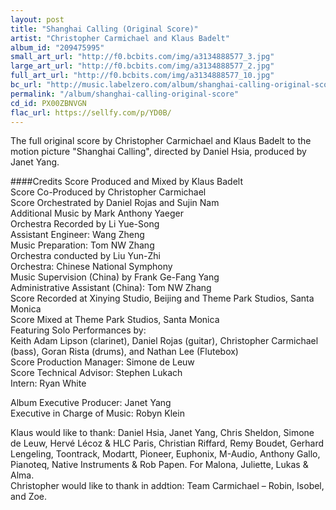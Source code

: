 ```yaml
---
layout: post
title: "Shanghai Calling (Original Score)"
artist: "Christopher Carmichael and Klaus Badelt"
album_id: "209475995"
small_art_url: "http://f0.bcbits.com/img/a3134888577_3.jpg"
large_art_url: "http://f0.bcbits.com/img/a3134888577_2.jpg"
full_art_url: "http://f0.bcbits.com/img/a3134888577_10.jpg"
bc_url: "http://music.labelzero.com/album/shanghai-calling-original-score?pk=170"
permalink: "/album/shanghai-calling-original-score"
cd_id: PX00ZBNVGN
flac_url: https://sellfy.com/p/YD0B/
---
```

The full original score by Christopher Carmichael and Klaus Badelt to the motion picture "Shanghai Calling", directed by Daniel Hsia, produced by Janet Yang.

####Credits
Score Produced and Mixed by Klaus Badelt   
Score Co-Produced by Christopher Carmichael  
Score Orchestrated by Daniel Rojas and Sujin Nam  
Additional Music by Mark Anthony Yaeger  
Orchestra Recorded by Li Yue-Song  
Assistant Engineer: Wang Zheng  
Music Preparation: Tom NW Zhang   
Orchestra conducted by Liu Yun-Zhi  
Orchestra: Chinese National Symphony  
Music Supervision (China) by Frank Ge-Fang Yang  
Administrative Assistant (China): Tom NW Zhang  
Score Recorded at Xinying Studio, Beijing and Theme Park Studios, Santa Monica   
Score Mixed at Theme Park Studios, Santa Monica  
Featuring Solo Performances by:  
Keith Adam Lipson (clarinet), Daniel Rojas (guitar), Christopher Carmichael (bass), Goran Rista (drums), and Nathan Lee (Flutebox)   
Score Production Manager: Simone de Leuw   
Score Technical Advisor: Stephen Lukach  
Intern: Ryan White  
  
Album Executive Producer: Janet Yang  
Executive in Charge of Music: Robyn Klein  
  
Klaus would like to thank: Daniel Hsia, Janet Yang, Chris Sheldon, Simone de Leuw, Hervé Lécoz & HLC Paris, Christian Riffard, Remy Boudet, Gerhard Lengeling, Toontrack, Modartt, Pioneer, Euphonix, M-Audio, Anthony Gallo, Pianoteq, Native Instruments & Rob Papen. For Malona, Juliette, Lukas & Alma.  
Christopher would like to thank in addtion: Team Carmichael – Robin, Isobel, and Zoe.

